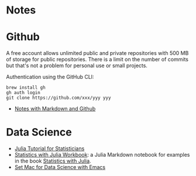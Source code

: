 Notes
=====

# Github

A free account allows unlimited public and private repositories with 500 MB of storage for public repositories. There is a limit on the number of commits but that's not a problem for personal use or small projects.

Authentication using the GitHub CLI: 

``` shell
brew install gh
gh auth login
git clone https://github.com/xxx/yyy yyy
```

- [Notes with Markdown and Github](./blognotes.md)

# Data Science

- [Julia Tutorial for Statisticians](./notes/juliar.html)
- [Statistics with Julia Workbook](./notes/statjulia.md): a Julia Markdown notebook for examples in the
  book [Statistics with Julia](<https://statisticswithjulia.org>).
- [Set Mac for Data Science with Emacs](mac-emacs-data.md)

